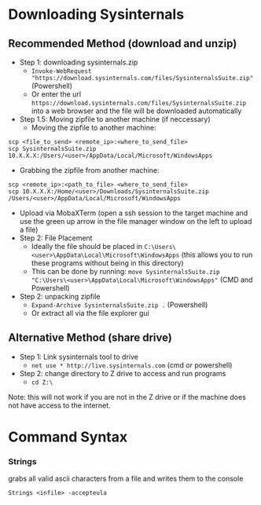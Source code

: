 # Downloading Sysinternals

## Recommended Method (download and unzip)

- Step 1: downloading sysinternals.zip
  - `Invoke-WebRequest "https://download.sysinternals.com/files/SysinternalsSuite.zip"` (Powershell)
  - Or enter the url `https://download.sysinternals.com/files/SysinternalsSuite.zip` into a web browser and the file will be downloaded automatically
- Step 1.5: Moving zipfile to another machine (if neccessary)
  - Moving the zipfile to another machine:
```
scp <file_to_send> <remote_ip>:<where_to_send_file>
scp SysinternalsSuite.zip 10.X.X.X:/Users/<user>/AppData/Local/Microsoft/WindowsApps
```
  - Grabbing the zipfile from another machine:
```
scp <remote_ip>:<path_to_file> <where_to_send_file>
scp 10.X.X.X:/Home/<user>/Downloads/SysinternalsSuite.zip /Users/<user>/AppData/Local/Microsoft/WindowsApps
```
  - Upload via MobaXTerm (open a ssh session to the target machine and use the green up arrow in the file manager window on the left to upload a file)
- Step 2: File Placement
  - Ideally the file should be placed in `C:\Users\<user>\AppData\Local\Microsoft\WindowsApps` (this allows you to run these programs without being in this directory)
  - This can be done by running:
    `move SysinternalsSuite.zip "C:\Users\<user>\AppData\Local\Microsoft\WindowsApps"` (CMD and Powershell)
- Step 2: unpacking zipfile
  - `Expand-Archive SysinternalsSuite.zip .` (Powershell)
  - Or extract all via the file explorer gui

## Alternative Method (share drive)

- Step 1: Link sysinternals tool to drive
  - `net use * http://live.sysinternals.com` (cmd or powershell)
- Step 2: change directory to Z drive to access and run programs
  - `cd Z:\`

Note: this will not work if you are not in the Z drive or if the machine does not have access to the internet.

# Command Syntax

### Strings
grabs all valid ascii characters from a file and writes them to the console

```
Strings <infile> -accepteula
```
